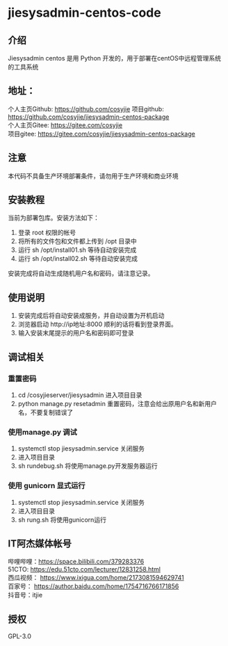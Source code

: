 # jiesysadmin-centos-code

## 介绍
Jiesysadmin centos 是用 Python 开发的，用于部署在centOS中远程管理系统的工具系统

## 地址：
个人主页Github: https://github.com/cosyjie
项目github:	https://github.com/cosyjie/jiesysadmin-centos-package  
个人主页Gitee:  https://gitee.com/cosyjie  
项目gitee: https://gitee.com/cosyjie/jiesysadmin-centos-package  

## 注意

本代码不具备生产环境部署条件，请勿用于生产环境和商业环境


## 安装教程

当前为部署包库。安装方法如下：
1.  登录 root 权限的帐号
2.  将所有的文件包和文件都上传到 /opt 目录中
3.  运行 sh /opt/install01.sh 等待自动安装完成
4.  运行 sh /opt/install02.sh 等待自动安装完成

安装完成将自动生成随机用户名和密码，请注意记录。

## 使用说明

1.  安装完成后将自动安装成服务，并自动设置为开机启动
2.  浏览器启动 http://ip地址:8000 顺利的话将看到登录界面。
3.  输入安装末尾提示的用户名和密码即可登录

## 调试相关

### 重置密码
1. cd /cosyjieserver/jiesysadmin 进入项目目录
2. python manage.py resetadmin 重置密码，注意会给出原用户名和新用户名，不要复制错误了

### 使用manage.py 调试
1. systemctl stop jiesysadmin.service 关闭服务
2. 进入项目目录
3. sh rundebug.sh 将使用manage.py开发服务器运行

### 使用 gunicorn 显式运行
1. systemctl stop jiesysadmin.service 关闭服务
2. 进入项目目录
3. sh rung.sh 将使用gunicorn运行

## IT阿杰媒体帐号
哔哩哔哩：https://space.bilibili.com/379283376  
51CTO: https://edu.51cto.com/lecturer/12831258.html  
西瓜视频： https://www.ixigua.com/home/2173081594629741  
百家号： https://author.baidu.com/home/1754716766171856  
抖音号：itjie  

## 授权
 GPL-3.0
 